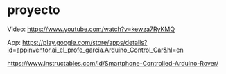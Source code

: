 # proyecto

Video:
https://www.youtube.com/watch?v=kewza7RyKMQ

App:
https://play.google.com/store/apps/details?id=appinventor.ai_el_profe_garcia.Arduino_Control_Car&hl=en

https://www.instructables.com/id/Smartphone-Controlled-Arduino-Rover/

